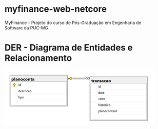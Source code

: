 # myfinance-web-netcore
MyFinance - Projeto do curso de Pós-Graduação em Engenharia de Software da PUC-MG

# DER - Diagrama de Entidades e Relacionamento
<img src='docs/DER.png'>